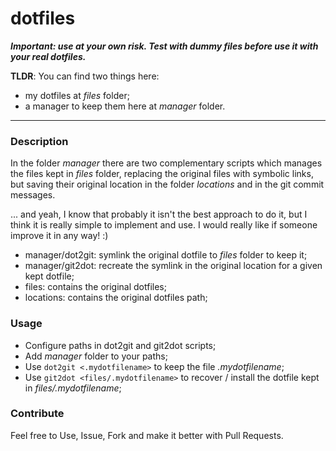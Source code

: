 # dotfiles
***Important: use at your own risk. Test with dummy files before use it with your real dotfiles.***

**TLDR**: You can find two things here: 
- my dotfiles at *files* folder;
- a manager to keep them here at *manager* folder.

---

### Description
In the folder *manager* there are two complementary scripts which manages the files kept in *files* folder, replacing the original files with symbolic links, but saving their original location in the folder *locations* and in the git commit messages.

... and yeah, I know that probably it isn't the best approach to do it, but I think it is really simple to implement and use. I would really like if someone improve it in any way! :)

- manager/dot2git: symlink the original dotfile to *files* folder to keep it;
- manager/git2dot: recreate the symlink in the original location for a given kept dotfile;
- files: contains the original dotfiles;
- locations: contains the original dotfiles path;

### Usage
- Configure paths in dot2git and git2dot scripts;
- Add *manager* folder to your paths;
- Use `dot2git <.mydotfilename>` to keep the file *.mydotfilename*;
- Use `git2dot <files/.mydotfilename>` to recover / install the dotfile kept in *files/.mydotfilename*;

### Contribute
Feel free to Use, Issue, Fork and make it better with Pull Requests.

